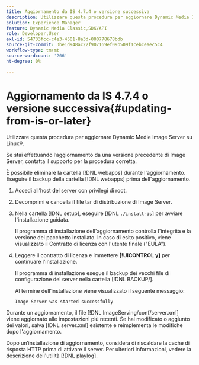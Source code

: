 ```yaml
---
title: Aggiornamento da IS 4.7.4 o versione successiva
description: Utilizzare questa procedura per aggiornare Dynamic Medie Image Server su Linux®.
solution: Experience Manager
feature: Dynamic Media Classic,SDK/API
role: Developer,User
exl-id: 54733fcc-c4e3-4501-8a3d-000778678bdb
source-git-commit: 3be1d948ac22f907169ef09b509f1cebceaec5c4
workflow-type: tm+mt
source-wordcount: '206'
ht-degree: 0%

---
```


# Aggiornamento da IS 4.7.4 o versione successiva{#updating-from-is-or-later}

Utilizzare questa procedura per aggiornare Dynamic Medie Image Server su Linux®.

Se stai effettuando l’aggiornamento da una versione precedente di Image Server, contatta il supporto per la procedura corretta.

È possibile eliminare la cartella [!DNL webapps] durante l&#39;aggiornamento. Eseguire il backup della cartella [!DNL webapps] prima dell&#39;aggiornamento.

1. Accedi all’host del server con privilegi di root.
1. Decomprimi e cancella il file tar di distribuzione di Image Server.
1. Nella cartella [!DNL setup], eseguire [!DNL `./install-is`] per avviare l&#39;installazione guidata.

   Il programma di installazione dell&#39;aggiornamento controlla l&#39;integrità e la versione del pacchetto installato. In caso di esito positivo, viene visualizzato il Contratto di licenza con l&#39;utente finale (&quot;EULA&quot;).
1. Leggere il contratto di licenza e immettere **[!UICONTROL y]** per continuare l&#39;installazione.

   Il programma di installazione esegue il backup dei vecchi file di configurazione del server nella cartella [!DNL BACKUP/].

   Al termine dell’installazione viene visualizzato il seguente messaggio:

   `Image Server was started successfully`

Durante un aggiornamento, il file [!DNL ImageServing/conf/server.xml] viene aggiornato alle impostazioni più recenti. Se hai modificato o aggiunto dei valori, salva [!DNL server.xml] esistente e reimplementa le modifiche dopo l&#39;aggiornamento.

Dopo un’installazione di aggiornamento, considera di riscaldare la cache di risposta HTTP prima di attivare il server. Per ulteriori informazioni, vedere la descrizione dell&#39;utilità [!DNL playlog].
